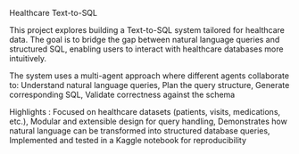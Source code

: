 Healthcare Text-to-SQL

This project explores building a Text-to-SQL system tailored for healthcare data. The goal is to bridge the gap between natural language queries and structured SQL, enabling users to interact with healthcare databases more intuitively.

The system uses a multi-agent approach where different agents collaborate to:
    Understand natural language queries,
    Plan the query structure,
    Generate corresponding SQL,
    Validate correctness against the schema

Highlights :
    Focused on healthcare datasets (patients, visits, medications, etc.),
    Modular and extensible design for query handling,
    Demonstrates how natural language can be transformed into structured database queries,
    Implemented and tested in a Kaggle notebook for reproducibility

